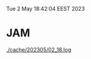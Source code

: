 Tue  2 May 18:42:04 EEST 2023
# JAM
<a href='./cache/202305/02_18.log'>./cache/202305/02_18.log</a>
